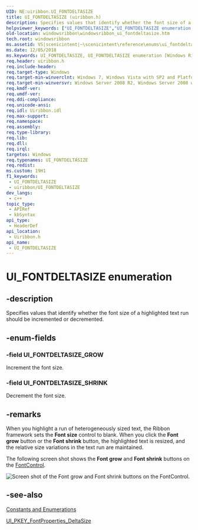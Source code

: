 ```yaml
---
UID: NE:uiribbon.UI_FONTDELTASIZE
title: UI_FONTDELTASIZE (uiribbon.h)
description: Specifies values that identify whether the font size of a highlighted text run should be incremented or decremented.
helpviewer_keywords: ["UI_FONTDELTASIZE","UI_FONTDELTASIZE enumeration [Windows Ribbon]","UI_FONTDELTASIZE_GROW","UI_FONTDELTASIZE_SHRINK","scenicintent_UI_FONTDELTASIZE","uiribbon/UI_FONTDELTASIZE","uiribbon/UI_FONTDELTASIZE_GROW","uiribbon/UI_FONTDELTASIZE_SHRINK","windowsribbon.windowsribbon_ui_fontdeltasize"]
old-location: windowsribbon\windowsribbon_ui_fontdeltasize.htm
tech.root: windowsribbon
ms.assetid: VS|scenicintent|~\scenicintent\reference\enums\ui_fontdeltasize.htm
ms.date: 12/05/2018
ms.keywords: UI_FONTDELTASIZE, UI_FONTDELTASIZE enumeration [Windows Ribbon], UI_FONTDELTASIZE_GROW, UI_FONTDELTASIZE_SHRINK, scenicintent_UI_FONTDELTASIZE, uiribbon/UI_FONTDELTASIZE, uiribbon/UI_FONTDELTASIZE_GROW, uiribbon/UI_FONTDELTASIZE_SHRINK, windowsribbon.windowsribbon_ui_fontdeltasize
req.header: uiribbon.h
req.include-header: 
req.target-type: Windows
req.target-min-winverclnt: Windows 7, Windows Vista with SP2 and Platform Update for Windows Vista [desktop apps only]
req.target-min-winversvr: Windows Server 2008 R2, Windows Server 2008 with SP2 and Platform Update for Windows Server 2008 [desktop apps only]
req.kmdf-ver: 
req.umdf-ver: 
req.ddi-compliance: 
req.unicode-ansi: 
req.idl: Uiribbon.idl
req.max-support: 
req.namespace: 
req.assembly: 
req.type-library: 
req.lib: 
req.dll: 
req.irql: 
targetos: Windows
req.typenames: UI_FONTDELTASIZE
req.redist: 
ms.custom: 19H1
f1_keywords:
 - UI_FONTDELTASIZE
 - uiribbon/UI_FONTDELTASIZE
dev_langs:
 - c++
topic_type:
 - APIRef
 - kbSyntax
api_type:
 - HeaderDef
api_location:
 - Uiribbon.h
api_name:
 - UI_FONTDELTASIZE
---
```


# UI_FONTDELTASIZE enumeration


## -description

Specifies values that identify whether the font size of a highlighted text run should be incremented or decremented.

## -enum-fields

### -field UI_FONTDELTASIZE_GROW

Increment the font size.

### -field UI_FONTDELTASIZE_SHRINK

Decrement the font size.

## -remarks

When you highlight a run of heterogeneously sized text, the Ribbon framework sets the <b>Font size</b> control to blank.  When you click the <b>Font grow</b> button or the <b>Font shrink</b> button, the highlighted text is resized, and the relative size variations in the text run are maintained.

The following screen shot shows the <b>Font grow</b> and <b>Font shrink</b> buttons on the <a href="/windows/desktop/windowsribbon/windowsribbon-element-fontcontrol">FontControl</a>.

<img alt="Screen shot of the Font grow and Font shrink buttons on the FontControl." src="./images/FontControl_IncDec.png"/>

## -see-also

<a href="/windows/desktop/windowsribbon/windowsribbon-reference-enumerations">Constants and Enumerations</a>



<a href="/windows/desktop/windowsribbon/windowsribbon-reference-properties-uipkey-fontproperties-deltasize">UI_PKEY_FontProperties_DeltaSize</a>